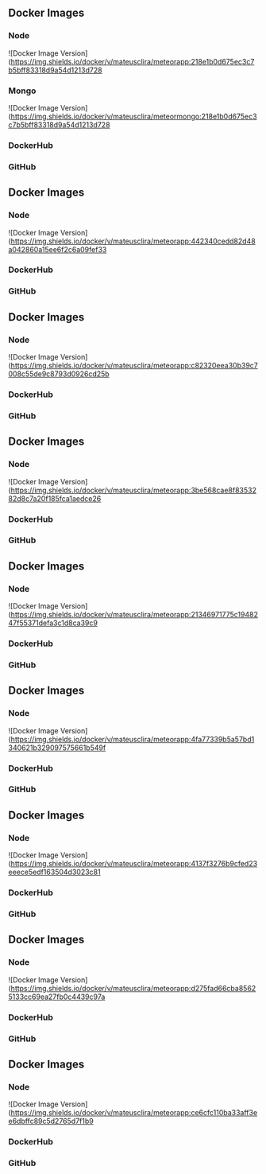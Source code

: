 ## Docker Images

### Node

![Docker Image Version](https://img.shields.io/docker/v/mateusclira/meteorapp:218e1b0d675ec3c7b5bff83318d9a54d1213d728

### Mongo

![Docker Image Version](https://img.shields.io/docker/v/mateusclira/meteormongo:218e1b0d675ec3c7b5bff83318d9a54d1213d728

### DockerHub

### GitHub

## Docker Images

### Node

![Docker Image Version](https://img.shields.io/docker/v/mateusclira/meteorapp:442340cedd82d48a042860a15ee6f2c6a09fef33

### DockerHub

### GitHub

## Docker Images

### Node

![Docker Image Version](https://img.shields.io/docker/v/mateusclira/meteorapp:c82320eea30b39c7008c55de9c8793d0926cd25b

### DockerHub

### GitHub

## Docker Images

### Node

![Docker Image Version](https://img.shields.io/docker/v/mateusclira/meteorapp:3be568cae8f8353282d8c7a20f185fca1aedce26

### DockerHub

### GitHub

## Docker Images

### Node

![Docker Image Version](https://img.shields.io/docker/v/mateusclira/meteorapp:21346971775c1948247f55371defa3c1d8ca39c9

### DockerHub

### GitHub

## Docker Images

### Node

![Docker Image Version](https://img.shields.io/docker/v/mateusclira/meteorapp:4fa77339b5a57bd1340621b329097575661b549f

### DockerHub

### GitHub

## Docker Images

### Node

![Docker Image Version](https://img.shields.io/docker/v/mateusclira/meteorapp:4137f3276b9cfed23eeece5edf163504d3023c81

### DockerHub

### GitHub

## Docker Images

### Node

![Docker Image Version](https://img.shields.io/docker/v/mateusclira/meteorapp:d275fad66cba85625133cc69ea27fb0c4439c97a

### DockerHub

### GitHub

## Docker Images

### Node

![Docker Image Version](https://img.shields.io/docker/v/mateusclira/meteorapp:ce6cfc110ba33aff3ee6dbffc89c5d2765d7f1b9

### DockerHub

### GitHub


